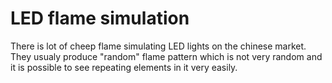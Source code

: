 # LED flame simulation
There is lot of cheep flame simulating LED lights on the chinese market. They usualy produce "random" flame pattern which is not very random and it is possible to see repeating elements in it very easily.
